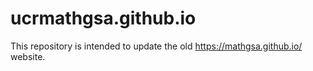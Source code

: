 # ucrmathgsa.github.io

This repository is intended to update the old https://mathgsa.github.io/ website. 
